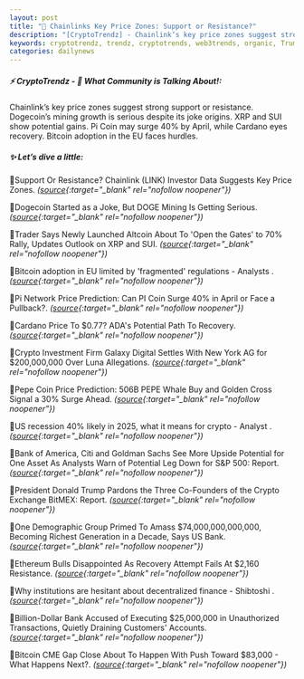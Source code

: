 ```yaml
---
layout: post
title: "🌌 Chainlinks Key Price Zones: Support or Resistance?"
description: "[CryptoTrendz] - Chainlink’s key price zones suggest strong support or resistance. Dogecoin’s mining growth is serious despite its joke origins. XRP and SUI show potential gains. Pi Coin may surge 40% by April, while Cardano eyes recovery. Bitcoin adoption in the EU faces hurdles."
keywords: cryptotrendz, trendz, cryptotrends, web3trends, organic, Trump, XRP, Digital, Network, PEPE, Altcoin, PI, DOGE, Analyst, Chainlink, Mining, crypto
categories: dailynews
---
```


##### ⚡ CryptoTrendz - 📌 *What Community is Talking About!:*

Chainlink’s key price zones suggest strong support or resistance. Dogecoin’s mining growth is serious despite its joke origins. XRP and SUI show potential gains. Pi Coin may surge 40% by April, while Cardano eyes recovery. Bitcoin adoption in the EU faces hurdles.

##### ✨ *Let’s dive a little:*


🔹Support Or Resistance? Chainlink (LINK) Investor Data Suggests Key Price Zones. *([source](https://s.avyag.com/z86i){:target="_blank" rel="nofollow noopener"})*

🔹Dogecoin Started as a Joke, But DOGE Mining Is Getting Serious. *([source](https://s.avyag.com/xie3){:target="_blank" rel="nofollow noopener"})*

🔹Trader Says Newly Launched Altcoin About To 'Open the Gates' to 70% Rally, Updates Outlook on XRP and SUI. *([source](https://s.avyag.com/h2f5){:target="_blank" rel="nofollow noopener"})*

🔹Bitcoin adoption in EU limited by 'fragmented' regulations - Analysts . *([source](https://s.avyag.com/9zej){:target="_blank" rel="nofollow noopener"})*

🔹Pi Network Price Prediction: Can PI Coin Surge 40% in April or Face a Pullback?. *([source](https://s.avyag.com/pkek){:target="_blank" rel="nofollow noopener"})*

🔹Cardano Price To $0.77? ADA's Potential Path To Recovery. *([source](https://s.avyag.com/vqis){:target="_blank" rel="nofollow noopener"})*

🔹Crypto Investment Firm Galaxy Digital Settles With New York AG for $200,000,000 Over Luna Allegations. *([source](https://s.avyag.com/ugrz){:target="_blank" rel="nofollow noopener"})*

🔹Pepe Coin Price Prediction: 506B PEPE Whale Buy and Golden Cross Signal a 30% Surge Ahead. *([source](https://s.avyag.com/llw5){:target="_blank" rel="nofollow noopener"})*

🔹US recession 40% likely in 2025, what it means for crypto - Analyst . *([source](https://s.avyag.com/5yfd){:target="_blank" rel="nofollow noopener"})*

🔹Bank of America, Citi and Goldman Sachs See More Upside Potential for One Asset As Analysts Warn of Potential Leg Down for S&P 500: Report. *([source](https://s.avyag.com/mk3u){:target="_blank" rel="nofollow noopener"})*

🔹President Donald Trump Pardons the Three Co-Founders of the Crypto Exchange BitMEX: Report. *([source](https://s.avyag.com/90sx){:target="_blank" rel="nofollow noopener"})*

🔹One Demographic Group Primed To Amass $74,000,000,000,000, Becoming Richest Generation in a Decade, Says US Bank. *([source](https://s.avyag.com/0vjj){:target="_blank" rel="nofollow noopener"})*

🔹Ethereum Bulls Disappointed As Recovery Attempt Fails At $2,160 Resistance. *([source](https://s.avyag.com/uf2w){:target="_blank" rel="nofollow noopener"})*

🔹Why institutions are hesitant about decentralized finance - Shibtoshi . *([source](https://s.avyag.com/j073){:target="_blank" rel="nofollow noopener"})*

🔹Billion-Dollar Bank Accused of Executing $25,000,000 in Unauthorized Transactions, Quietly Draining Customers' Accounts. *([source](https://s.avyag.com/7gd0){:target="_blank" rel="nofollow noopener"})*

🔹Bitcoin CME Gap Close About To Happen With Push Toward $83,000 - What Happens Next?. *([source](https://s.avyag.com/e4kk){:target="_blank" rel="nofollow noopener"})*
